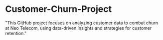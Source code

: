 # Customer-Churn-Project
"This GitHub project focuses on analyzing customer data to combat churn at Neo Telecom, using data-driven insights and strategies for customer retention."
